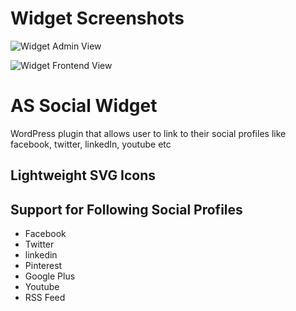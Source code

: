 # Widget Screenshots
![Widget Admin View](https://raw.githubusercontent.com/talentedaamer/as-social-widget/master/assets/images/screenshot-1.png)

![Widget Frontend View](https://raw.githubusercontent.com/talentedaamer/as-social-widget/master/assets/images/screenshot-2.png)


# AS Social Widget
WordPress plugin that allows user to link to their social profiles like facebook, twitter, linkedIn, youtube etc

## Lightweight SVG Icons

## Support for Following Social Profiles
* Facebook
* Twitter
* linkedin
* Pinterest
* Google Plus
* Youtube
* RSS Feed
